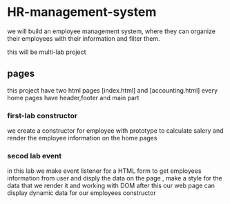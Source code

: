 # HR-management-system
we will build an employee management system, where they can organize their employees with their information and filter them.

this will be multi-lab project

## pages
this project have two html pages 
[index.html] and [accounting.html] 
every home pages have header,footer and main part

### first-lab constructor 
we create a constructor for employee with prototype to calculate salery and render the employee information on the home pages


### secod lab event
in this lab we make event listener for a HTML form to get employees information from user and disply the data  on the page ,
make a style for the data that we render it and working with DOM 
after this our web page can display dynamic data for our employees constructor




